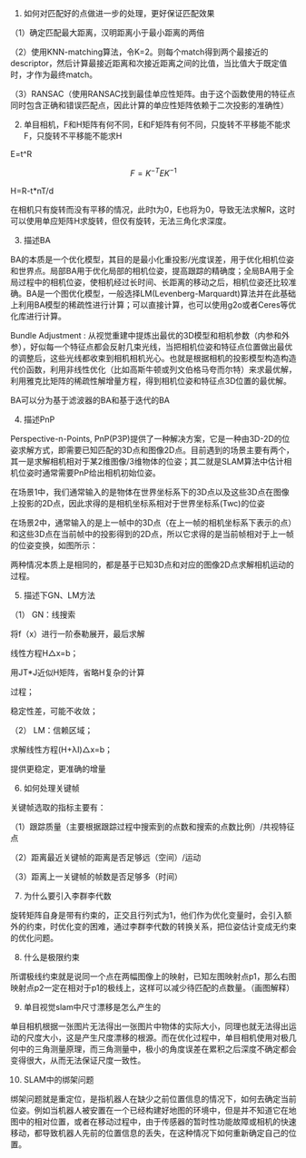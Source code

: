 1. 如何对匹配好的点做进一步的处理，更好保证匹配效果

（1）确定匹配最大距离，汉明距离小于最小距离的两倍

（2）使用KNN-matching算法，令K=2。则每个match得到两个最接近的descriptor，然后计算最接近距离和次接近距离之间的比值，当比值大于既定值时，才作为最终match。

（3）RANSAC（使用RANSAC找到最佳单应性矩阵。由于这个函数使用的特征点同时包含正确和错误匹配点，因此计算的单应性矩阵依赖于二次投影的准确性）



2. 单目相机，F和H矩阵有何不同，E和F矩阵有何不同，只旋转不平移能不能求F，只旋转不平移能不能求H

E=t^R

$$
F = K^{-T} E K^{-1}
$$

H=R-t*nT/d

在相机只有旋转而没有平移的情况，此时t为0，E也将为0，导致无法求解R，这时可以使用单应矩阵H求旋转，但仅有旋转，无法三角化求深度。


3. 描述BA

BA的本质是一个优化模型，其目的是最小化重投影/光度误差，用于优化相机位姿和世界点。局部BA用于优化局部的相机位姿，提高跟踪的精确度；全局BA用于全局过程中的相机位姿，使相机经过长时间、长距离的移动之后，相机位姿还比较准确。BA是一个图优化模型，一般选择LM(Levenberg-Marquardt)算法并在此基础上利用BA模型的稀疏性进行计算；可以直接计算，也可以使用g2o或者Ceres等优化库进行计算。

Bundle Adjustment : 从视觉重建中提炼出最优的3D模型和相机参数（内参和外参），好似每一个特征点都会反射几束光线，当把相机位姿和特征点位置做出最优的调整后，这些光线都收束到相机相机光心。也就是根据相机的投影模型构造构造代价函数，利用非线性优化（比如高斯牛顿或列文伯格马夸而尔特）来求最优解，利用雅克比矩阵的稀疏性解增量方程，得到相机位姿和特征点3D位置的最优解。

BA可以分为基于滤波器的BA和基于迭代的BA



4. 描述PnP

Perspective-n-Points, PnP(P3P)提供了一种解决方案，它是一种由3D-2D的位姿求解方式，即需要已知匹配的3D点和图像2D点。目前遇到的场景主要有两个，其一是求解相机相对于某2维图像/3维物体的位姿；其二就是SLAM算法中估计相机位姿时通常需要PnP给出相机初始位姿。

在场景1中，我们通常输入的是物体在世界坐标系下的3D点以及这些3D点在图像上投影的2D点，因此求得的是相机坐标系相对于世界坐标系(Twc)的位姿

在场景2中，通常输入的是上一帧中的3D点（在上一帧的相机坐标系下表示的点）和这些3D点在当前帧中的投影得到的2D点，所以它求得的是当前帧相对于上一帧的位姿变换，如图所示：

两种情况本质上是相同的，都是基于已知3D点和对应的图像2D点求解相机运动的过程。



5. 描述下GN、LM方法

（1） GN：线搜索

将f（x）进行一阶泰勒展开，最后求解

线性方程H△x=b；

用JT*J近似H矩阵，省略H复杂的计算

过程；

稳定性差，可能不收敛；

（2） LM：信赖区域；

求解线性方程(H+λI)△x=b；

提供更稳定，更准确的增量



6. 如何处理关键帧

关键帧选取的指标主要有：

（1）跟踪质量（主要根据跟踪过程中搜索到的点数和搜索的点数比例）/共视特征点

（2）距离最近关键帧的距离是否足够远（空间）/运动

（3）距离上一关键帧的帧数是否足够多（时间）



7. 为什么要引入李群李代数

旋转矩阵自身是带有约束的，正交且行列式为1，他们作为优化变量时，会引入额外的约束，时优化变的困难，通过李群李代数的转换关系，把位姿估计变成无约束的优化问题。



8. 什么是极限约束

所谓极线约束就是说同一个点在两幅图像上的映射，已知左图映射点p1，那么右图映射点p2一定在相对于p1的极线上，这样可以减少待匹配的点数量。（画图解释）



9. 单目视觉slam中尺寸漂移是怎么产生的

单目相机根据一张图片无法得出一张图片中物体的实际大小，同理也就无法得出运动的尺度大小，这是产生尺度漂移的根源。而在优化过程中，单目相机使用对极几何中的三角测量原理，而三角测量中，极小的角度误差在累积之后深度不确定都会变得很大，从而无法保证尺度一致性。



10. SLAM中的绑架问题

绑架问题就是重定位，是指机器人在缺少之前位置信息的情况下，如何去确定当前位姿。例如当机器人被安置在一个已经构建好地图的环境中，但是并不知道它在地图中的相对位置，或者在移动过程中，由于传感器的暂时性功能故障或相机的快速移动，都导致机器人先前的位置信息的丢失，在这种情况下如何重新确定自己的位置。